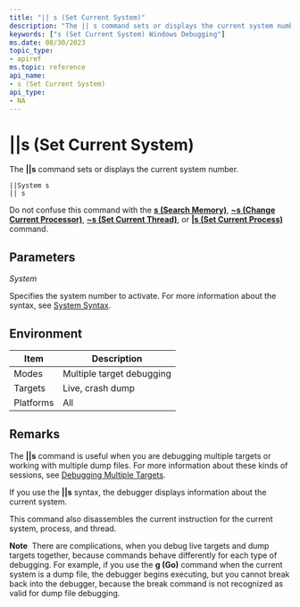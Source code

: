 ```yaml
---
title: "|| s (Set Current System)"
description: "The || s command sets or displays the current system number."
keywords: ["s (Set Current System) Windows Debugging"]
ms.date: 08/30/2023
topic_type:
- apiref
ms.topic: reference
api_name:
- s (Set Current System)
api_type:
- NA
---
```


# ||s (Set Current System)

The **||s** command sets or displays the current system number.

```dbgcmd
||System s 
|| s 
```

Do not confuse this command with the [**s (Search Memory)**](s--search-memory-.md), [**~s (Change Current Processor)**](-s--change-current-processor-.md), [**~s (Set Current Thread)**](-s--set-current-thread-.md), or [**|s (Set Current Process)**](-s--set-current-process-.md) command.

## Parameters

*System*

Specifies the system number to activate. For more information about the syntax, see [System Syntax](system-syntax.md).

## Environment

|  Item  | Description          |
|--------|----------------------|
|Modes|Multiple target debugging|
|Targets|Live, crash dump|
|Platforms|All|

## Remarks

The **||s** command is useful when you are debugging multiple targets or working with multiple dump files.  For more information about these kinds of sessions, see [Debugging Multiple Targets](../debugger/debugging-multiple-targets.md).

If you use the **||s** syntax, the debugger displays information about the current system.

This command also disassembles the current instruction for the current system, process, and thread.

**Note**  There are complications, when you debug live targets and dump targets together, because commands behave differently for each type of debugging. For example, if you use the **g (Go)** command when the current system is a dump file, the debugger begins executing, but you cannot break back into the debugger, because the break command is not recognized as valid for dump file debugging.
